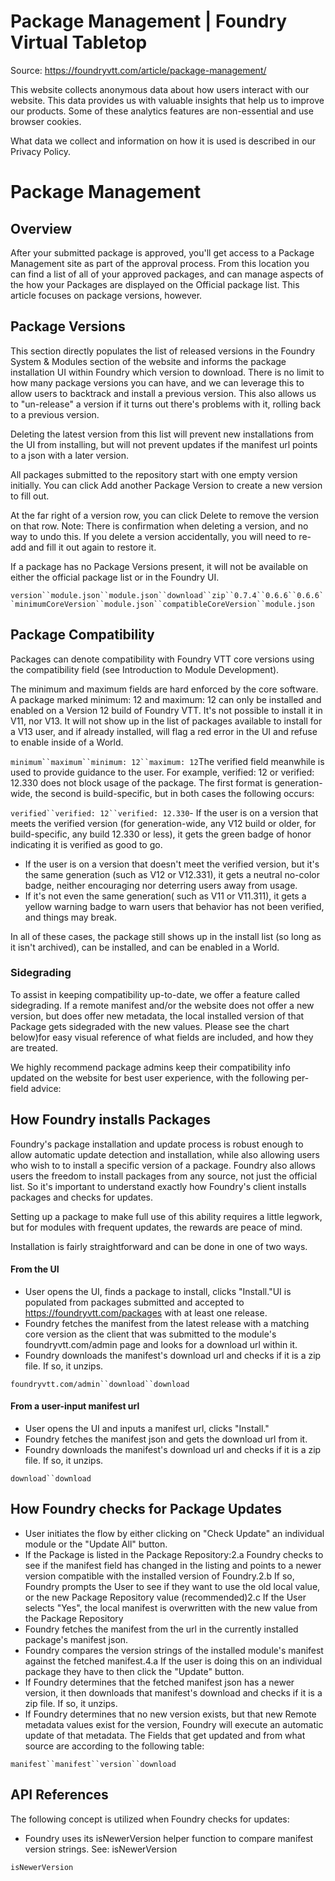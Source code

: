 # Package Management | Foundry Virtual Tabletop

Source: https://foundryvtt.com/article/package-management/

This website collects anonymous data about how users interact with our website. This data provides us with 
        valuable insights that help us to improve our products. Some of these analytics features are non-essential 
        and use browser cookies.

What data we collect and information on how it is used is described in our 
        Privacy Policy.


# Package Management


## 


## Overview

After your submitted package is approved, you'll get access to a Package Management site as part of the approval process. From this location you can find a list of all of your approved packages, and can manage aspects of the how your Packages are displayed on the Official package list. This article focuses on package versions, however.


## Package Versions

This section directly populates the list of released versions in the Foundry System & Modules section of the website and informs the package installation UI within Foundry which version to download. There is no limit to how many package versions you can have, and we can leverage this to allow users to backtrack and install a previous version. This also allows us to "un-release" a version if it turns out there's problems with it, rolling back to a previous version.

Deleting the latest version from this list will prevent new installations from the UI from installing, but will not prevent updates if the manifest url points to a json with a later version.

All packages submitted to the repository start with one empty version initially. You can click Add another Package Version to create a new version to fill out.

At the far right of a version row, you can click Delete to remove the version on that row. Note: There is confirmation when deleting a version, and no way to undo this. If you delete a version accidentally, you will need to re-add and fill it out again to restore it.

If a package has no Package Versions present, it will not be available on either the official package list or in the Foundry UI.

`version``module.json``module.json``download``zip``0.7.4``0.6.6``0.6.6``minimumCoreVersion``module.json``compatibleCoreVersion``module.json`
## Package Compatibility

Packages can denote compatibility with Foundry VTT core versions using the compatibility field (see Introduction to Module Development).

The minimum and maximum fields are hard enforced by the core software. A package marked minimum: 12 and maximum: 12 can only be installed and enabled on a Version 12 build of Foundry VTT. It's not possible to install it in V11, nor V13. It will not show up in the list of packages available to install for a V13 user, and if already installed, will flag a red error in the UI and refuse to enable inside of a World.

`minimum``maximum``minimum: 12``maximum: 12`The verified field meanwhile is used to provide guidance to the user. For example, verified: 12 or verified: 12.330 does not block usage of the package. The first format is generation-wide, the second is build-specific, but in both cases the following occurs:

`verified``verified: 12``verified: 12.330`- If the user is on a version that meets the verified version (for generation-wide, any V12 build or older, for build-specific, any build 12.330 or less), it gets the green badge of honor indicating it is verified as good to go.
- If the user is on a version that doesn't meet the verified version, but it's the same generation (such as V12 or V12.331), it gets a neutral no-color badge, neither encouraging nor deterring users away from usage.
- If it's not even the same generation( such as V11 or V11.311), it gets a yellow warning badge to warn users that behavior has not been verified, and things may break.

In all of these cases, the package still shows up in the install list (so long as it isn't archived), can be installed, and can be enabled in a World.


### Sidegrading

To assist in keeping compatibility up-to-date, we offer a feature called sidegrading. If a remote manifest and/or the website does not offer a new version, but does offer new metadata, the local installed version of that Package gets sidegraded with the new values. Please see the chart below)for easy visual reference of what fields are included, and how they are treated.

We highly recommend package admins keep their compatibility info updated on the website for best user experience, with the following per-field advice:


## How Foundry installs Packages

Foundry's package installation and update process is robust enough to allow automatic update detection and installation, while also allowing users who wish to to install a specific version of a package. Foundry also allows users the freedom to install packages from any source, not just the official list. So it's important to understand exactly how Foundry's client installs packages and checks for updates.

Setting up a package to make full use of this ability requires a little legwork, but for modules with frequent updates, the rewards are peace of mind.

Installation is fairly straightforward and can be done in one of two ways.


#### From the UI

- User opens the UI, finds a package to install, clicks "Install."UI is populated from packages submitted and accepted to https://foundryvtt.com/packages with at least one release.
- Foundry fetches the manifest from the latest release with a matching core version as the client that was submitted to the module's foundryvtt.com/admin page and looks for a download url within it.
- Foundry downloads the manifest's download url and checks if it is a zip file. If so, it unzips.

`foundryvtt.com/admin``download``download`
#### From a user-input manifest url

- User opens the UI and inputs a manifest url, clicks "Install."
- Foundry fetches the manifest json and gets the download url from it.
- Foundry downloads the manifest's download url and checks if it is a zip file. If so, it unzips.

`download``download`
## How Foundry checks for Package Updates

- User initiates the flow by either clicking on "Check Update" an individual module or the "Update All" button.
- If the Package is listed in the Package Repository:2.a Foundry checks to see if the manifest field has changed in the listing and points to a newer version compatible with the installed version of Foundry.2.b If so, Foundry prompts the User to see if they want to use the old local value, or the new Package Repository value (recommended)2.c If the User selects "Yes", the local manifest is overwritten with the new value from the Package Repository
- Foundry fetches the manifest from the url in the currently installed package's manifest json.
- Foundry compares the version strings of the installed module's manifest against the fetched manifest.4.a If the user is doing this on an individual package they have to then click the "Update" button.
- If Foundry determines that the fetched manifest json has a newer version, it then downloads that manifest's download and checks if it is a zip file. If so, it unzips.
- If Foundry determines that no new version exists, but that new Remote metadata values exist for the version, Foundry will execute an automatic update of that metadata. The Fields that get updated and from what source are according to the following table:

`manifest``manifest``version``download`
## API  References

The following concept is utilized when Foundry checks for updates:

- Foundry uses its isNewerVersion helper function to compare manifest version strings. See:  isNewerVersion

`isNewerVersion`